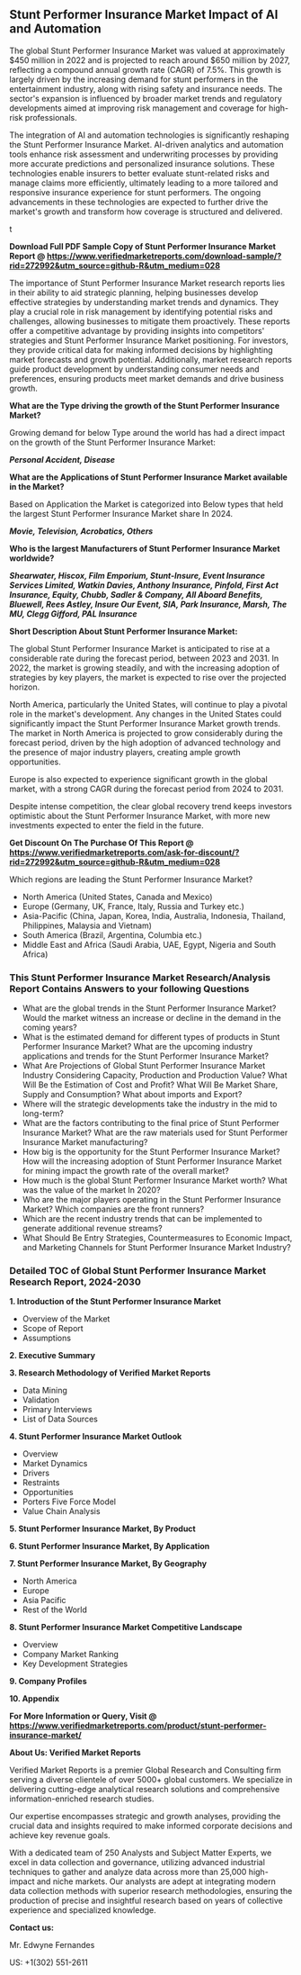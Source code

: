<h2>Stunt Performer Insurance Market Impact of AI and Automation</h2><p>The global Stunt Performer Insurance Market was valued at approximately $450 million in 2022 and is projected to reach around $650 million by 2027, reflecting a compound annual growth rate (CAGR) of 7.5%. This growth is largely driven by the increasing demand for stunt performers in the entertainment industry, along with rising safety and insurance needs. The sector's expansion is influenced by broader market trends and regulatory developments aimed at improving risk management and coverage for high-risk professionals.</p><p>The integration of AI and automation technologies is significantly reshaping the Stunt Performer Insurance Market. AI-driven analytics and automation tools enhance risk assessment and underwriting processes by providing more accurate predictions and personalized insurance solutions. These technologies enable insurers to better evaluate stunt-related risks and manage claims more efficiently, ultimately leading to a more tailored and responsive insurance experience for stunt performers. The ongoing advancements in these technologies are expected to further drive the market's growth and transform how coverage is structured and delivered.</p>t</p><p id="" class=""><strong>Download Full PDF Sample Copy of Stunt Performer Insurance Market Report @ <a href="https://www.verifiedmarketreports.com/download-sample/?rid=272992&utm_source=github-R&utm_medium=028" target="_blank">https://www.verifiedmarketreports.com/download-sample/?rid=272992&utm_source=github-R&utm_medium=028</a></strong></p><p>The importance of&nbsp;Stunt Performer Insurance Market research reports lies in their ability to aid strategic planning, helping businesses develop effective strategies by understanding market trends and dynamics. They play a crucial role in risk management by identifying potential risks and challenges, allowing businesses to mitigate them proactively. These reports offer a competitive advantage by providing insights into competitors' strategies and Stunt Performer Insurance Market positioning. For investors, they provide critical data for making informed decisions by highlighting market forecasts and growth potential. Additionally, market research reports guide product development by understanding consumer needs and preferences, ensuring products meet market demands and drive business growth.</p><p><strong>What are the&nbsp;Type driving the growth of the Stunt Performer Insurance Market?</strong></p><p id="" class="">Growing demand for below Type around the world has had a direct impact on the growth of the Stunt Performer Insurance Market:</p><em><strong>Personal Accident, Disease</strong></em></p><strong>What are the&nbsp;Applications&nbsp;of Stunt Performer Insurance Market available in the Market?</strong></p><p id="" class="">Based on Application the Market is categorized into Below types that held the largest Stunt Performer Insurance Market share In 2024.</p><em><strong>Movie, Television, Acrobatics, Others</strong></em></p><strong>Who is the largest Manufacturers of Stunt Performer Insurance Market worldwide?</strong></p><p><em><strong>Shearwater, Hiscox, Film Emporium, Stunt-Insure, Event Insurance Services Limited, Watkin Davies, Anthony Insurance, Pinfold, First Act Insurance, Equity, Chubb, Sadler & Company, All Aboard Benefits, Bluewell, Rees Astley, Insure Our Event, SIA, Park Insurance, Marsh, The MU, Clegg Gifford, PAL Insurance</strong></em></p><p id="" class=""><strong>Short Description About Stunt Performer Insurance Market:</strong></p><p>The global Stunt Performer Insurance Market is anticipated to rise at a considerable rate during the forecast period, between 2023 and 2031. In 2022, the market is growing steadily, and with the increasing adoption of strategies by key players, the market is expected to rise over the projected horizon.</p><p>North America, particularly the United States, will continue to play a pivotal role in the market's development. Any changes in the United States could significantly impact the Stunt Performer Insurance Market growth trends. The market in North America is projected to grow considerably during the forecast period, driven by the high adoption of advanced technology and the presence of major industry players, creating ample growth opportunities.</p><p>Europe is also expected to experience significant growth in the global market, with a strong CAGR during the forecast period from 2024 to 2031.</p><p>Despite intense competition, the clear global recovery trend keeps investors optimistic about the Stunt Performer Insurance Market, with more new investments expected to enter the field in the future.</p><p id="" class=""><strong>Get Discount On The Purchase Of This Report @ <a href="https://www.verifiedmarketreports.com/ask-for-discount/?rid=272992&utm_source=github-R&utm_medium=028" target="_blank">https://www.verifiedmarketreports.com/ask-for-discount/?rid=272992&utm_source=github-R&utm_medium=028</a></strong></p>Which regions are leading the Stunt Performer Insurance Market?</p><ul><li>North America (United States, Canada and Mexico)</li><li>Europe (Germany, UK, France, Italy, Russia and Turkey etc.)</li><li>Asia-Pacific (China, Japan, Korea, India, Australia, Indonesia, Thailand, Philippines, Malaysia and Vietnam)</li><li>South America (Brazil, Argentina, Columbia etc.)</li><li>Middle East and Africa (Saudi Arabia, UAE, Egypt, Nigeria and South Africa)</li></ul><h3 id="" class="">This Stunt Performer Insurance Market Research/Analysis Report Contains Answers to your following Questions</h3><ul><li>What are the global trends in the Stunt Performer Insurance Market? Would the market witness an increase or decline in the demand in the coming years?</li><li>What is the estimated demand for different types of products in Stunt Performer Insurance Market? What are the upcoming industry applications and trends for the Stunt Performer Insurance Market?</li><li>What Are Projections of Global Stunt Performer Insurance Market Industry Considering Capacity, Production and Production Value? What Will Be the Estimation of Cost and Profit? What Will Be Market Share, Supply and Consumption? What about imports and Export?</li><li>Where will the strategic developments take the industry in the mid to long-term?</li><li>What are the factors contributing to the final price of Stunt Performer Insurance Market? What are the raw materials used for Stunt Performer Insurance Market manufacturing?</li><li>How big is the opportunity for the Stunt Performer Insurance Market? How will the increasing adoption of Stunt Performer Insurance Market for mining impact the growth rate of the overall market?</li><li>How much is the global Stunt Performer Insurance Market worth? What was the value of the market In 2020?</li><li>Who are the major players operating in the Stunt Performer Insurance Market? Which companies are the front runners?</li><li>Which are the recent industry trends that can be implemented to generate additional revenue streams?</li><li>What Should Be Entry Strategies, Countermeasures to Economic Impact, and Marketing Channels for Stunt Performer Insurance Market Industry?</li></ul><h3 id="" class="">Detailed TOC of Global Stunt Performer Insurance Market Research Report, 2024-2030</h3><p id="" class=""><strong>1. Introduction of the Stunt Performer Insurance Market</strong></p><ul><li>Overview of the Market</li><li>Scope of Report</li><li>Assumptions</li></ul><p id="" class=""><strong>2. Executive Summary</strong></p><p id="" class=""><strong>3. Research Methodology of Verified Market Reports</strong></p><ul><li>Data Mining</li><li>Validation</li><li>Primary Interviews</li><li>List of Data Sources</li></ul><p id="" class=""><strong>4. Stunt Performer Insurance Market Outlook</strong></p><ul><li>Overview</li><li>Market Dynamics</li><li>Drivers</li><li>Restraints</li><li>Opportunities</li><li>Porters Five Force Model</li><li>Value Chain Analysis</li></ul><p id="" class=""><strong>5. Stunt Performer Insurance Market, By Product</strong></p><p id="" class=""><strong>6. Stunt Performer Insurance Market, By Application</strong></p><p id="" class=""><strong>7. Stunt Performer Insurance Market, By Geography</strong></p><ul><li>North America</li><li>Europe</li><li>Asia Pacific</li><li>Rest of the World</li></ul><p id="" class=""><strong>8. Stunt Performer Insurance Market Competitive Landscape</strong></p><ul><li>Overview</li><li>Company Market Ranking</li><li>Key Development Strategies</li></ul><p id="" class=""><strong>9. Company Profiles</strong></p><p id="" class=""><strong>10. Appendix</strong></p><p id="" class=""><strong>For More Information or Query, Visit @ <a href="https://www.verifiedmarketreports.com/product/stunt-performer-insurance-market/" target="_blank">https://www.verifiedmarketreports.com/product/stunt-performer-insurance-market/</a></strong></p><p id="" class=""><strong>About Us: Verified Market Reports</strong></p><p id="" class="">Verified Market Reports is a premier Global Research and Consulting firm serving a diverse clientele of over 5000+ global customers. We specialize in delivering cutting-edge analytical research solutions and comprehensive information-enriched research studies.</p><p id="" class="">Our expertise encompasses strategic and growth analyses, providing the crucial data and insights required to make informed corporate decisions and achieve key revenue goals.</p><p id="" class="">With a dedicated team of 250 Analysts and Subject Matter Experts, we excel in data collection and governance, utilizing advanced industrial techniques to gather and analyze data across more than 25,000 high-impact and niche markets. Our analysts are adept at integrating modern data collection methods with superior research methodologies, ensuring the production of precise and insightful research based on years of collective experience and specialized knowledge.</p><p id="" class=""><strong>Contact us:</strong></p><p id="" class="">Mr. Edwyne Fernandes</p><p id="" class="">US: +1(302) 551-2611</p>